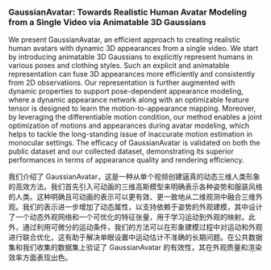 ### GaussianAvatar: Towards Realistic Human Avatar Modeling from a Single Video via Animatable 3D Gaussians

We present GaussianAvatar, an efficient approach to creating realistic human avatars with dynamic 3D appearances from a single video. We start by introducing animatable 3D Gaussians to explicitly represent humans in various poses and clothing styles. Such an explicit and animatable representation can fuse 3D appearances more efficiently and consistently from 2D observations. Our representation is further augmented with dynamic properties to support pose-dependent appearance modeling, where a dynamic appearance network along with an optimizable feature tensor is designed to learn the motion-to-appearance mapping. Moreover, by leveraging the differentiable motion condition, our method enables a joint optimization of motions and appearances during avatar modeling, which helps to tackle the long-standing issue of inaccurate motion estimation in monocular settings. The efficacy of GaussianAvatar is validated on both the public dataset and our collected dataset, demonstrating its superior performances in terms of appearance quality and rendering efficiency.

我们介绍了 GaussianAvatar，这是一种从单个视频创建逼真的动态三维人类形象的高效方法。我们首先引入可动画的三维高斯模型来明确表示各种姿势和服装风格的人类。这种明确且可动画的表示可以更有效、更一致地从二维观测中融合三维外观。我们的表示进一步增加了动态属性，以支持依赖于姿势的外观建模，其中设计了一个动态外观网络和一个可优化的特征张量，用于学习运动到外观的映射。此外，通过利用可微分的运动条件，我们的方法可以在形象建模过程中对运动和外观进行联合优化，这有助于解决单眼设置中运动估计不准确的长期问题。在公共数据集和我们收集的数据集上验证了 GaussianAvatar 的有效性，其在外观质量和渲染效率方面表现出色。
